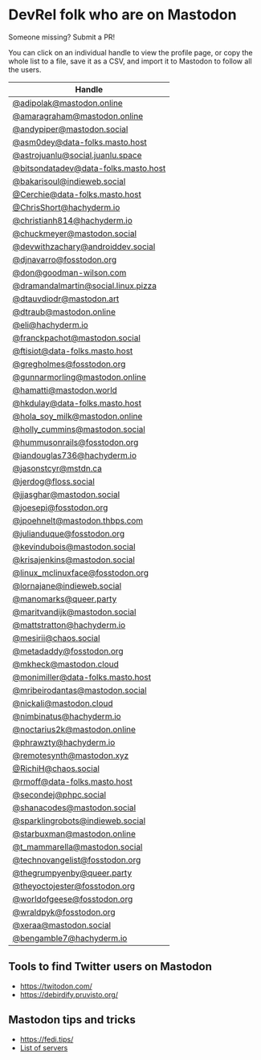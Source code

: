# DevRel folk who are on Mastodon

Someone missing? Submit a PR!

You can click on an individual handle to view the profile page, or copy the whole list to a file, save it as a CSV, and import it to Mastodon to follow all the users. 

| Handle |
|-|
| [@adipolak@mastodon.online](https://mastodon.online/@adipolak) |
| [@amaragraham@mastodon.online](https://mastodon.online/@amaragraham) |
| [@andypiper@mastodon.social](https://mastodon.social/@andypiper) |
| [@asm0dey@data-folks.masto.host](https://data-folks.masto.host/@asm0dey) |
| [@astrojuanlu@social.juanlu.space](https://social.juanlu.space/@astrojuanlu) |
| [@bitsondatadev@data-folks.masto.host](https://data-folks.masto.host/web/@bitsondatadev) |
| [@bakarisoul@indieweb.social](https://indieweb.social/@bakarisoul) |
| [@Cerchie@data-folks.masto.host](https://data-folks.masto.host/web/@Cerchie) |
| [@ChrisShort@hachyderm.io](https://hachyderm.io/@ChrisShort) |
| [@christianh814@hachyderm.io](https://hachyderm.io/@christianh814) |
| [@chuckmeyer@mastodon.social](https://mastodon.social/@xeraa) |
| [@devwithzachary@androiddev.social](https://androiddev.social/@devwithzachary) |
| [@djnavarro@fosstodon.org](https://fosstodon.org/@djnavarro) |
| [@don@goodman-wilson.com](https://goodman-wilson.com/@don) |
| [@dramandalmartin@social.linux.pizza](https://social.linux.pizza/@dramandalmartin) |
| [@dtauvdiodr@mastodon.art](https://mastodon.art/@dtauvdiodr) |
| [@dtraub@mastodon.online](https://mastodon.online/@dtraub) |
| [@eli@hachyderm.io](https://hachyderm.io/@eli) |
| [@franckpachot@mastodon.social]( https://mastodon.social/@franckpachot) |
| [@ftisiot@data-folks.masto.host](https://data-folks.masto.host/@ftisiot) |
| [@gregholmes@fosstodon.org](https://fosstodon.org/web/@gregholmes) |
| [@gunnarmorling@mastodon.online](https://mastodon.online/@gunnarmorling) |
| [@hamatti@mastodon.world](https://mastodon.world/web/@hamatti) |
| [@hkdulay@data-folks.masto.host](https://data-folks.masto.host/@hkdulay) |
| [@hola_soy_milk@mastodon.online](https://mastodon.online/@hola_soy_milk) |
| [@holly_cummins@mastodon.social](https://mastodon.social/@holly_cummins) |
| [@hummusonrails@fosstodon.org](https://fosstodon.org/web/@hummusonrails) |
| [@iandouglas736@hachyderm.io](https://hachyderm.io/@iandouglas736) |
| [@jasonstcyr@mstdn.ca](https://mstdn.ca/@jasonstcyr) |
| [@jerdog@floss.social]( https://floss.social/@jerdog) |
| [@jjasghar@mastodon.social](https://mastodon.social/@jjasghar) |
| [@joesepi@fosstodon.org](https://fosstodon.org/@joesepi) |
| [@jpoehnelt@mastodon.thbps.com](https://mastodon.thbps.com/@jpoehnelt) |
| [@julianduque@fosstodon.org](https://fosstodon.org/@julianduque) |
| [@kevindubois@mastodon.social](https://mastodon.social/@kevindubois) |
| [@krisajenkins@mastodon.social](https://mastodon.social/@krisajenkins) |
| [@linux_mclinuxface@fosstodon.org](https://fosstodon.org/@linux_mclinuxface) |
| [@lornajane@indieweb.social](https://indieweb.social/@lornajane) |
| [@manomarks@queer.party](https://queer.party/web/@manomarks) |
| [@maritvandijk@mastodon.social](https://mastodon.social/@maritvandijk) |
| [@mattstratton@hachyderm.io](https://hachyderm.io/@mattstratton) |
| [@mesirii@chaos.social](https://chaos.social/@mesirii) |
| [@metadaddy@fosstodon.org](https://fosstodon.org/@metadaddy) |
| [@mkheck@mastodon.cloud](https://mastodon.cloud/@mkheck) |
| [@monimiller@data-folks.masto.host](https://data-folks.masto.host/@monimiller) |
| [@mribeirodantas@mastodon.social](https://mastodon.social/@mribeirodantas) |
| [@nickali@mastodon.cloud](https://mastodon.cloud/@nickali) |
| [@nimbinatus@hachyderm.io](https://hachyderm.io/@nimbinatus) |
| [@noctarius2k@mastodon.online](https://mastodon.online/@noctarius2k) |
| [@phrawzty@hachyderm.io](https://hachyderm.io/@phrawzty) |
| [@remotesynth@mastodon.xyz](https://mastodon.xyz/@remotesynth) |
| [@RichiH@chaos.social](https://chaos.social/@RichiH) |
| [@rmoff@data-folks.masto.host](https://data-folks.masto.host/@rmoff) |
| [@secondej@phpc.social](https://phpc.social/@secondej) |
| [@shanacodes@mastodon.social](https://mastodon.social/@shanacodes) |
| [@sparklingrobots@indieweb.social](https://indieweb.social/@sparklingrobots) |
| [@starbuxman@mastodon.online](https://mastodon.online/@starbuxman) |
| [@t_mammarella@mastodon.social](https://mastodon.social/@t_mammarella) |
| [@technovangelist@fosstodon.org](https://fosstodon.org/@technovangelist) |
| [@thegrumpyenby@queer.party](https://queer.party/@thegrumpyenby) |
| [@theyoctojester@fosstodon.org](https://fosstodon.org/web/@theyoctojester) |
| [@worldofgeese@fosstodon.org](https://fosstodon.org/@worldofgeese) |
| [@wraldpyk@fosstodon.org](https://fosstodon.org/@wraldpyk) |
| [@xeraa@mastodon.social](https://mastodon.social/@xeraa) |
| [@bengamble7@hachyderm.io](https://hachyderm.io/@bengamble7)|

## Tools to find Twitter users on Mastodon

* https://twitodon.com/
* https://debirdify.pruvisto.org/

## Mastodon tips and tricks

* https://fedi.tips/
* [List of servers](https://joinmastodon.org/servers)
